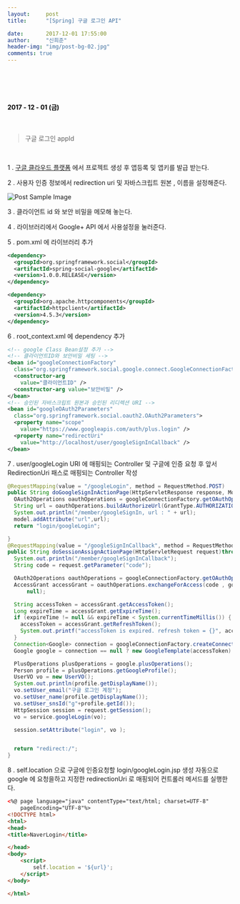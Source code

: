 ```yaml
---
layout:     post
title:      "[Spring] 구글 로그인 API"

date:       2017-12-01 17:55:00
author:     "신희준"
header-img: "img/post-bg-02.jpg"
comments: true
---
```


<meta name="description" content="Spring스프링 애너테이션 Annotation정리 @Autowired,@Qualifier,@Resource,@Component,@PostConstruct,@Aspect
,@AOP,@POINTCUT,@AROUND,@ADVICE,@RequestMapping,@REPOSITORY,@SERVICE,@COMPONENT, 구글 로그인 API, NAVER API NAVER LOGIN API 네이버 로그인 API
">


<br>
<H4 style ="font-weight:bold; color:black;"> </H4>
<br>
<H4 style ="font-weight:bold; color : black">2017 - 12 - 01 (금)</H4>

<br>

> 구글 로그인 appId

<br>

1 . <a href="https://console.cloud.google.com">
구글 클라우드 플랫폼</a> 에서 프로젝트 생성 후 앱등록 및 앱키를 발급 받는다.


2 . 사용자 인증 정보에서 redirection uri 및 자바스크립트 원본 , 이름을 설정해준다.

<img src="{{ site.baseurl }}/img/google.PNG" alt="Post Sample Image">

3 . 클라이언트 id 와 보안 비밀을 메모해 놓는다.

4 . 라이브러리에서 Google+ API 에서 사용설정을 눌러준다.

5 . pom.xml 에 라이브러리 추가

~~~xml
<dependency>
  <groupId>org.springframework.social</groupId>
  <artifactId>spring-social-google</artifactId>
  <version>1.0.0.RELEASE</version>
</dependency>

<dependency>
  <groupId>org.apache.httpcomponents</groupId>
  <artifactId>httpclient</artifactId>
  <version>4.5.3</version>
</dependency>
~~~

6 . root_context.xml 에 dependency 추가

~~~xml
<!-- google Class Bean설정 추가 -->
<!-- 클라이언트ID와 보안비밀 세팅 -->
<bean id="googleConnectionFactory"
  class="org.springframework.social.google.connect.GoogleConnectionFactory">
  <constructor-arg
    value="클라이언트ID" />
  <constructor-arg value="보안비밀" />
</bean>
<!-- 승인된 자바스크립트 원본과 승인된 리디렉션 URI -->
<bean id="googleOAuth2Parameters"
  class="org.springframework.social.oauth2.OAuth2Parameters">
  <property name="scope"
    value="https://www.googleapis.com/auth/plus.login" />
  <property name="redirectUri"
    value="http://localhost/user/googleSignInCallback" />
</bean>
~~~

7 . user/googleLogin URI 에 매핑되는 Controller 및 구글에 인증 요청 후 앞서 RedirectionUri 패스로 매핑되는 Controller 작성

~~~java
@RequestMapping(value = "/googleLogin", method = RequestMethod.POST)
public String doGoogleSignInActionPage(HttpServletResponse response, Model model) throws Exception{
  OAuth2Operations oauthOperations = googleConnectionFactory.getOAuthOperations();
  String url = oauthOperations.buildAuthorizeUrl(GrantType.AUTHORIZATION_CODE, googleOAuth2Parameters);
  System.out.println("/member/googleSignIn, url : " + url);
  model.addAttribute("url",url);
  return "login/googleLogin";

}
@RequestMapping(value = "/googleSignInCallback", method = RequestMethod.GET)
public String doSessionAssignActionPage(HttpServletRequest request)throws Exception{
  System.out.println("/member/googleSignInCallback");
  String code = request.getParameter("code");

  OAuth2Operations oauthOperations = googleConnectionFactory.getOAuthOperations();
  AccessGrant accessGrant = oauthOperations.exchangeForAccess(code , googleOAuth2Parameters.getRedirectUri(),
      null);

  String accessToken = accessGrant.getAccessToken();
  Long expireTime = accessGrant.getExpireTime();
  if (expireTime != null && expireTime < System.currentTimeMillis()) {
    accessToken = accessGrant.getRefreshToken();
    System.out.printf("accessToken is expired. refresh token = {}", accessToken);
  }
  Connection<Google> connection = googleConnectionFactory.createConnection(accessGrant);
  Google google = connection == null ? new GoogleTemplate(accessToken) : connection.getApi();

  PlusOperations plusOperations = google.plusOperations();
  Person profile = plusOperations.getGoogleProfile();
  UserVO vo = new UserVO();
  System.out.println(profile.getDisplayName());
  vo.setUser_email("구글 로그인 계정");
  vo.setUser_name(profile.getDisplayName());
  vo.setUser_snsId("g"+profile.getId());
  HttpSession session = request.getSession();
  vo = service.googleLogin(vo);

  session.setAttribute("login", vo );


  return "redirect:/";
}
~~~

8 . self.location 으로 구글에 인증요청할 login/googleLogin.jsp 생성
자동으로 google 에 요청을하고 지정한 redirectionUri 로 매핑되어 컨트롤러 메서드를 실행한다.

~~~html
<%@ page language="java" contentType="text/html; charset=UTF-8"
	pageEncoding="UTF-8"%>
<!DOCTYPE html>
<html>
<head>
<title>NaverLogin</title>

</head>
<body>
	<script>
		self.location = '${url}';
	</script>
</body>

</html>
~~~
